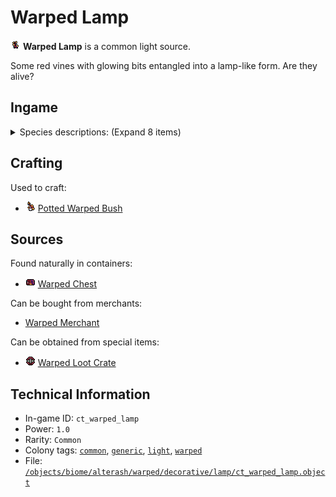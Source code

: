 # Warped Lamp

<img src="https://raw.githubusercontent.com/Ceterai/Enternia/main/objects/biome/alterash/warped/decorative/lamp/icon.png" alt="Warped Lamp icon" loading="lazy" height=16px width="auto" /> **Warped Lamp** is a common light source.

Some red vines with glowing bits entangled into a lamp-like form. Are they alive?

## Ingame

<details><summary>Species descriptions: (Expand 8 items)</summary>

- Alta: This growth is called 'nioxu'. It's a wine-like plant, similar to nivera, except harmless and pretty.
- Apex: A plant with glowing elements.
- Avian: A luminous yucky living bush.
- Floran: Warpy plantss are evil, but plant lightss can't burn Floran. Floran win.
- Glitch: Uncertain. It would be a pretty lamp, if it wasn't alive.
- Human: Lets pretend that this is a Christmas tree.
- Hylotl: A plexus of these vines creates together a fine lamp. If you can forget about that it's a living being.
- Novakid: What a handy living lamp.

</details>

## Crafting

Used to craft:

- <img src="https://raw.githubusercontent.com/Ceterai/Enternia/main/objects/alta/special/plants/pots/bushes/warped/icon.png" alt="Potted Warped Bush icon" loading="lazy" height=16px width="auto" /> [Potted Warped Bush](https://ceterai.github.io/MyEnternia/Wiki/PottedWarpedBush)

## Sources

Found naturally in containers:

- <img src="https://raw.githubusercontent.com/Ceterai/Enternia/main/objects/biome/alterash/warped/decorative/chest/icon.png" alt="Warped Chest icon" loading="lazy" height=16px width="auto" /> [Warped Chest](https://ceterai.github.io/MyEnternia/Wiki/WarpedChest)

Can be bought from merchants:

- [Warped Merchant](https://ceterai.github.io/MyEnternia/Wiki/WarpedMerchant)

Can be obtained from special items:

- <img src="https://raw.githubusercontent.com/Ceterai/Enternia/main/items/active/alta/loot/biome/ct_warped_loot.png" alt="Warped Loot Crate icon" loading="lazy" height=16px width="auto" /> [Warped Loot Crate](https://ceterai.github.io/MyEnternia/Wiki/WarpedLootCrate)

## Technical Information

- In-game ID: `ct_warped_lamp`
- Power: `1.0`
- Rarity: `Common`
- Colony tags: [`common`](https://ceterai.github.io/MyEnternia/Wiki/Tags/Common), [`generic`](https://ceterai.github.io/MyEnternia/Wiki/Tags/Generic), [`light`](https://ceterai.github.io/MyEnternia/Wiki/Tags/Light), [`warped`](https://ceterai.github.io/MyEnternia/Wiki/Tags/Warped)
- File: [`/objects/biome/alterash/warped/decorative/lamp/ct_warped_lamp.object`](https://github.com/Ceterai/Enternia/blob/main/objects/biome/alterash/warped/decorative/lamp/ct_warped_lamp.object)
